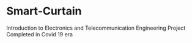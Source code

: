 # Smart-Curtain
Introduction to Electronics and Telecommunication Engineering Project
Completed in Covid 19 era
